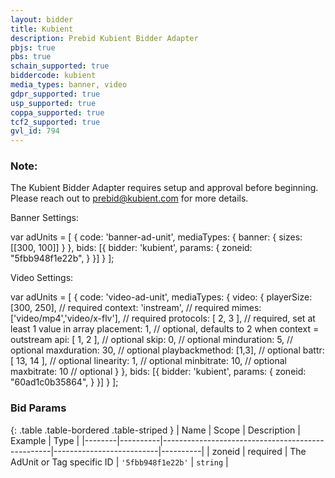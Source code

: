 ```yaml
---
layout: bidder
title: Kubient
description: Prebid Kubient Bidder Adapter
pbjs: true
pbs: true
schain_supported: true
biddercode: kubient
media_types: banner, video
gdpr_supported: true
usp_supported: true
coppa_supported: true
tcf2_supported: true
gvl_id: 794
---
```


### Note:

The Kubient Bidder Adapter requires setup and approval before beginning. Please reach out to <prebid@kubient.com> for more details.

Banner Settings:

var adUnits = [
    {
        code: 'banner-ad-unit',
        mediaTypes: {
            banner: {
                sizes: [[300, 100]]
            }
        },
        bids: [{
            bidder: 'kubient',
            params: {
                zoneid: "5fbb948f1e22b",
            }
        }]
    }
];

Video Settings:

var adUnits = [
    {
        code: 'video-ad-unit',
        mediaTypes: {
            video: {
                playerSize: [300, 250],               // required
                context: 'instream',                  // required
                mimes: ['video/mp4','video/x-flv'],   // required
                protocols: [ 2, 3 ],                  // required, set at least 1 value in array
                placement: 1,                         // optional, defaults to 2 when context = outstream
                api: [ 1, 2 ],                        // optional
                skip: 0,                              // optional
                minduration: 5,                       // optional
                maxduration: 30,                      // optional
                playbackmethod: [1,3],                // optional
                battr: [ 13, 14 ],                    // optional
                linearity: 1,                         // optional
                minbitrate: 10,                       // optional
                maxbitrate: 10                        // optional
            }
        },
        bids: [{
            bidder: 'kubient',
            params: {
                zoneid: "60ad1c0b35864",
            }
        }]
    }
];

### Bid Params

{: .table .table-bordered .table-striped }
| Name   | Scope    | Description                                      | Example                  | Type     |
|--------|----------|--------------------------------------------------|--------------------------|----------|
| zoneid | required | The AdUnit or Tag specific ID                    | `'5fbb948f1e22b'`        | `string` |

